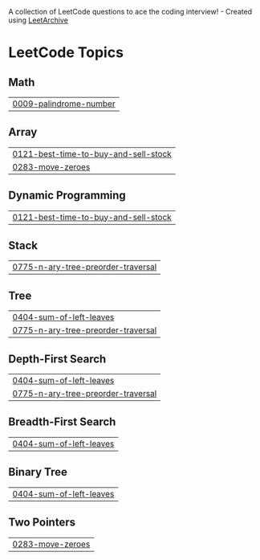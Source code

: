 A collection of LeetCode questions to ace the coding interview! - Created using [LeetArchive](https://github.com/anujlunawat/LeetArchive)


<!---LeetCode Topics Start-->
# LeetCode Topics
## Math
|  |
| ------- |
| [0009-palindrome-number](https://github.com/losterberg3/summer2025/tree/main/LeetCode/0009-palindrome-number) |
## Array
|  |
| ------- |
| [0121-best-time-to-buy-and-sell-stock](https://github.com/losterberg3/summer2025/tree/main/LeetCode/0121-best-time-to-buy-and-sell-stock) |
| [0283-move-zeroes](https://github.com/losterberg3/summer2025/tree/main/LeetCode/0283-move-zeroes) |
## Dynamic Programming
|  |
| ------- |
| [0121-best-time-to-buy-and-sell-stock](https://github.com/losterberg3/summer2025/tree/main/LeetCode/0121-best-time-to-buy-and-sell-stock) |
## Stack
|  |
| ------- |
| [0775-n-ary-tree-preorder-traversal](https://github.com/losterberg3/summer2025/tree/main/LeetCode/0775-n-ary-tree-preorder-traversal) |
## Tree
|  |
| ------- |
| [0404-sum-of-left-leaves](https://github.com/losterberg3/summer2025/tree/main/LeetCode/0404-sum-of-left-leaves) |
| [0775-n-ary-tree-preorder-traversal](https://github.com/losterberg3/summer2025/tree/main/LeetCode/0775-n-ary-tree-preorder-traversal) |
## Depth-First Search
|  |
| ------- |
| [0404-sum-of-left-leaves](https://github.com/losterberg3/summer2025/tree/main/LeetCode/0404-sum-of-left-leaves) |
| [0775-n-ary-tree-preorder-traversal](https://github.com/losterberg3/summer2025/tree/main/LeetCode/0775-n-ary-tree-preorder-traversal) |
## Breadth-First Search
|  |
| ------- |
| [0404-sum-of-left-leaves](https://github.com/losterberg3/summer2025/tree/main/LeetCode/0404-sum-of-left-leaves) |
## Binary Tree
|  |
| ------- |
| [0404-sum-of-left-leaves](https://github.com/losterberg3/summer2025/tree/main/LeetCode/0404-sum-of-left-leaves) |
## Two Pointers
|  |
| ------- |
| [0283-move-zeroes](https://github.com/losterberg3/summer2025/tree/main/LeetCode/0283-move-zeroes) |
<!---LeetCode Topics End-->